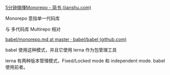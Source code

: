 [5分钟搞懂Monorepo - 简书 (jianshu.com)](https://www.jianshu.com/p/c10d0b8c5581)

Monorepo 意指单一代码库 

与 多代码库 Multirepo 相对



[babel/monorepo.md at master · babel/babel (github.com)](https://github.com/babel/babel/blob/master/doc/design/monorepo.md)

babel 使用这种模式，并且它使用 lerna 作为包管理工具

lerna 有两种版本管理模式，Fixed/Locked mode 和 independent mode.  babel 使用前者。